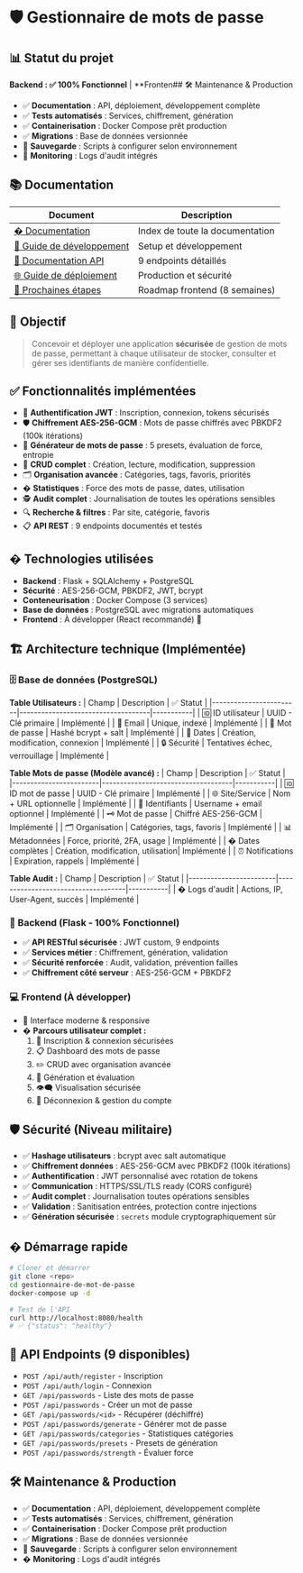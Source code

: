 # 🛡️ Gestionnaire de mots de passe

## 📊 Statut du projet
**Backend : ✅ 100% Fonctionnel** | **Fronten## 🛠️ Maintenance & Production
- ✅ **Documentation** : API, déploiement, développement complète
- ✅ **Tests automatisés** : Services, chiffrement, génération
- ✅ **Containerisation** : Docker Compose prêt production
- ✅ **Migrations** : Base de données versionnée
- 🔄 **Sauvegarde** : Scripts à configurer selon environnement
- 🔔 **Monitoring** : Logs d'audit intégrés

## 📚 Documentation

| Document | Description |
|----------|-------------|
| [� Documentation](/docs) | Index de toute la documentation |
| [🚀 Guide de développement](/docs/DEVELOPMENT.md) | Setup et développement |
| [📡 Documentation API](/docs/API-DOCUMENTATION.md) | 9 endpoints détaillés |
| [🌐 Guide de déploiement](/docs/DEPLOYMENT-GUIDE.md) | Production et sécurité |
| [🎯 Prochaines étapes](/docs/NEXT-STEPS.md) | Roadmap frontend (8 semaines) |En attente** | **Production : 🛠️ Prêt à déployer**

## 🎯 Objectif
> Concevoir et déployer une application **sécurisée** de gestion de mots de passe, permettant à chaque utilisateur de stocker, consulter et gérer ses identifiants de manière confidentielle.

## ✅ Fonctionnalités implémentées
- 🔐 **Authentification JWT** : Inscription, connexion, tokens sécurisés
- 🛡️ **Chiffrement AES-256-GCM** : Mots de passe chiffrés avec PBKDF2 (100k itérations)
- 🎲 **Générateur de mots de passe** : 5 presets, évaluation de force, entropie
- 📝 **CRUD complet** : Création, lecture, modification, suppression
- 🗂️ **Organisation avancée** : Catégories, tags, favoris, priorités
- � **Statistiques** : Force des mots de passe, dates, utilisation
- 🕵️ **Audit complet** : Journalisation de toutes les opérations sensibles
- 🔍 **Recherche & filtres** : Par site, catégorie, favoris
- 📋 **API REST** : 9 endpoints documentés et testés

## �️ Technologies utilisées
- **Backend** : Flask + SQLAlchemy + PostgreSQL
- **Sécurité** : AES-256-GCM, PBKDF2, JWT, bcrypt
- **Conteneurisation** : Docker Compose (3 services)
- **Base de données** : PostgreSQL avec migrations automatiques
- **Frontend** : À développer (React recommandé) 🎨

## 🏗️ Architecture technique (Implémentée)

### 🗄️ Base de données (PostgreSQL)

**Table Utilisateurs :**
| Champ                  | Description                        | ✅ Statut |
|------------------------|------------------------------------|-----------|
| 🆔 ID utilisateur      | UUID - Clé primaire                | Implémenté |
| 📧 Email               | Unique, indexé                     | Implémenté |
| 🔑 Mot de passe        | Hashé bcrypt + salt                | Implémenté |
| 📅 Dates               | Création, modification, connexion   | Implémenté |
| 🔒 Sécurité            | Tentatives échec, verrouillage     | Implémenté |

**Table Mots de passe (Modèle avancé) :**
| Champ                  | Description                        | ✅ Statut |
|------------------------|------------------------------------|-----------|
| 🆔 ID mot de passe     | UUID - Clé primaire                | Implémenté |
| 🌐 Site/Service        | Nom + URL optionnelle              | Implémenté |
| 👤 Identifiants        | Username + email optionnel         | Implémenté |
| 🗝️ Mot de passe        | Chiffré AES-256-GCM                | Implémenté |
| 🗂️ Organisation        | Catégories, tags, favoris          | Implémenté |
| 📊 Métadonnées         | Force, priorité, 2FA, usage       | Implémenté |
| � Dates complètes     | Création, modification, utilisation| Implémenté |
| ⏰ Notifications       | Expiration, rappels                | Implémenté |

**Table Audit :**
| Champ                  | Description                        | ✅ Statut |
|------------------------|------------------------------------|-----------|
| �️ Logs d'audit       | Actions, IP, User-Agent, succès    | Implémenté |

### 🔗 Backend (Flask - 100% Fonctionnel)
- ✅ **API RESTful sécurisée** : JWT custom, 9 endpoints
- ✅ **Services métier** : Chiffrement, génération, validation
- ✅ **Sécurité renforcée** : Audit, validation, prévention failles
- ✅ **Chiffrement côté serveur** : AES-256-GCM + PBKDF2

### 💻 Frontend (À développer)
- 🚧 Interface moderne & responsive
- � **Parcours utilisateur complet :**
    1. 🔏 Inscription & connexion sécurisées
    2. 📋 Dashboard des mots de passe
    3. ✏️ CRUD avec organisation avancée
    4. 🎲 Génération et évaluation
    5. 👁️‍🗨️ Visualisation sécurisée
    6. 🚪 Déconnexion & gestion du compte

## 🛡️ Sécurité (Niveau militaire)
- ✅ **Hashage utilisateurs** : bcrypt avec salt automatique
- ✅ **Chiffrement données** : AES-256-GCM avec PBKDF2 (100k itérations)
- ✅ **Authentification** : JWT personnalisé avec rotation de tokens
- ✅ **Communication** : HTTPS/SSL/TLS ready (CORS configuré)
- ✅ **Audit complet** : Journalisation toutes opérations sensibles
- ✅ **Validation** : Sanitisation entrées, protection contre injections
- ✅ **Génération sécurisée** : `secrets` module cryptographiquement sûr

## � Démarrage rapide
```bash
# Cloner et démarrer
git clone <repo>
cd gestionnaire-de-mot-de-passe
docker-compose up -d

# Test de l'API
curl http://localhost:8080/health
# ✅ {"status": "healthy"}
```

## 📡 API Endpoints (9 disponibles)
- `POST /api/auth/register` - Inscription
- `POST /api/auth/login` - Connexion
- `GET /api/passwords` - Liste des mots de passe
- `POST /api/passwords` - Créer un mot de passe
- `GET /api/passwords/<id>` - Récupérer (déchiffré)
- `POST /api/passwords/generate` - Générer mot de passe
- `GET /api/passwords/categories` - Statistiques catégories
- `GET /api/passwords/presets` - Presets de génération
- `POST /api/passwords/strength` - Évaluer force

## 🛠️ Maintenance & Production
- ✅ **Documentation** : API, déploiement, développement complète
- ✅ **Tests automatisés** : Services, chiffrement, génération
- ✅ **Containerisation** : Docker Compose prêt production
- ✅ **Migrations** : Base de données versionnée
- 🔄 **Sauvegarde** : Scripts à configurer selon environnement
- � **Monitoring** : Logs d'audit intégrés
